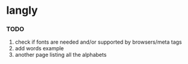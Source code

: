 # langly

### TODO
1. check if fonts are needed and/or supported by browsers/meta tags
2. add words example
3. another page listing all the alphabets
